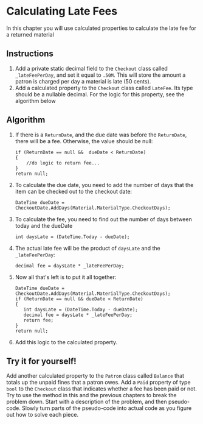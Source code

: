 # Calculating Late Fees
In this chapter you will use calculated properties to calculate the late fee for a returned material

## Instructions
1. Add a private static decimal field to the `Checkout` class called `_lateFeePerDay`,  and set it equal to `.50M`. This will store the amount a patron is charged per day a material is late (50 cents). 
1. Add a calculated property to the `Checkout` class called `LateFee`. Its type should be a nullable decimal. For the logic for this property, see the algorithm below

## Algorithm
1. If there is a `ReturnDate`, and the due date was before the `ReturnDate`, there will be a fee. Otherwise, the value should be null:
    ``` 
    if (ReturnDate == null &&  dueDate < ReturnDate)
    {
        //do logic to return fee...
    }
    return null;
    ```
1. To calculate the due date, you need to add the number of days that the item can be checked out to the checkout date:
    ```
    DateTime dueDate = CheckoutDate.AddDays(Material.MaterialType.CheckoutDays);
    ```
1. To calculate the fee, you need to find out the number of days between today and the dueDate
    ```
    int daysLate = (DateTime.Today - dueDate);
    ```
1. The actual late fee will be the product of `daysLate` and the `_lateFeePerDay`:
    ``` 
    decimal fee = daysLate * _lateFeePerDay;
1.  Now all that's left is to put it all together:
    ```
    DateTime dueDate = CheckoutDate.AddDays(Material.MaterialType.CheckoutDays);
    if (ReturnDate == null && dueDate < ReturnDate)
    {
       int daysLate = (DateTime.Today - dueDate);
       decimal fee = daysLate * _lateFeePerDay;
       return fee;
    }
    return null;
    ``` 
1. Add this logic to the calculated property. 

## Try it for yourself!
Add another calculated property to the `Patron` class called `Balance` that totals up the unpaid fines that a patron owes. Add a `Paid` property of type `bool` to the `Checkout` class that indicates whether a fee has been paid or not. Try to use the method in this and the previous chapters to break the problem down. Start with a description of the problem, and then pseudo-code. Slowly turn parts of the pseudo-code into actual code as you figure out how to solve each piece. 